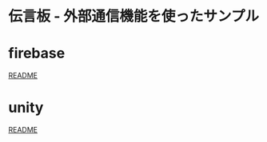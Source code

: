 # 伝言板 - 外部通信機能を使ったサンプル

# firebase
[README](./firebase/README.md)  

# unity
[README](./unity/README.md)  


